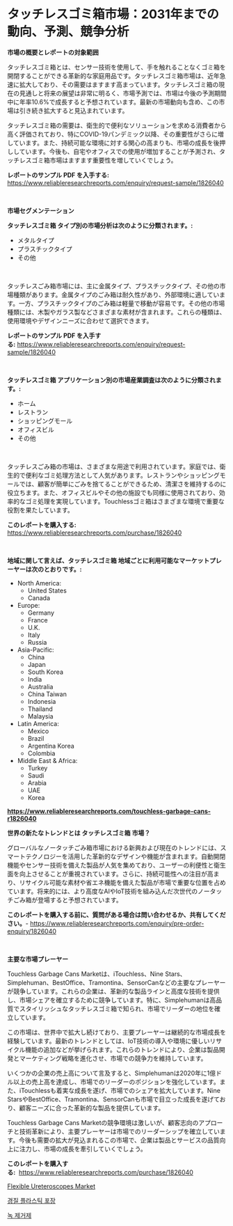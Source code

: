 <p><h1>タッチレスゴミ箱市場：2031年までの動向、予測、競争分析</h1></p><p><strong>市場の概要とレポートの対象範囲</strong></p>
<p><p>タッチレスゴミ箱とは、センサー技術を使用して、手を触れることなくゴミ箱を開閉することができる革新的な家庭用品です。タッチレスゴミ箱市場は、近年急速に拡大しており、その需要はますます高まっています。タッチレスゴミ箱の現在の見通しと将来の展望は非常に明るく、市場予測では、市場は今後の予測期間中に年率10.6%で成長すると予想されています。最新の市場動向も含め、この市場は引き続き拡大すると見込まれています。</p><p>タッチレスゴミ箱の需要は、衛生的で便利なソリューションを求める消費者から高く評価されており、特にCOVID-19パンデミック以降、その重要性がさらに増しています。また、持続可能な環境に対する関心の高まりも、市場の成長を後押ししています。今後も、自宅やオフィスでの使用が増加することが予測され、タッチレスゴミ箱市場はますます重要性を増していくでしょう。</p></p>
<p><strong>レポートのサンプル PDF を入手する:</strong> <a href="https://www.reliableresearchreports.com/enquiry/request-sample/1826040">https://www.reliableresearchreports.com/enquiry/request-sample/1826040</a></p>
<p>&nbsp;</p>
<p><strong>市場セグメンテーション</strong></p>
<p><strong>タッチレスゴミ箱 タイプ別の市場分析は次のように分類されます。:</strong></p>
<p><ul><li>メタルタイプ</li><li>プラスチックタイプ</li><li>その他</li></ul></p>
<p>&nbsp;</p>
<p><p>タッチレスごみ箱市場には、主に金属タイプ、プラスチックタイプ、その他の市場種類があります。金属タイプのごみ箱は耐久性があり、外部環境に適しています。一方、プラスチックタイプのごみ箱は軽量で移動が容易です。その他の市場種類には、木製やガラス製などさまざまな素材が含まれます。これらの種類は、使用環境やデザインニーズに合わせて選択できます。</p></p>
<p><strong>レポートのサンプル PDF を入手する:</strong>&nbsp;<a href="https://www.reliableresearchreports.com/enquiry/request-sample/1826040">https://www.reliableresearchreports.com/enquiry/request-sample/1826040</a></p>
<p>&nbsp;</p>
<p><strong> タッチレスゴミ箱 アプリケーション別の市場産業調査は次のように分類されます。:</strong></p>
<p><ul><li>ホーム</li><li>レストラン</li><li>ショッピングモール</li><li>オフィスビル</li><li>その他</li></ul></p>
<p>&nbsp;</p>
<p><p>タッチレスごみ箱の市場は、さまざまな用途で利用されています。家庭では、衛生的で便利なゴミ処理方法として人気があります。レストランやショッピングモールでは、顧客が簡単にごみを捨てることができるため、清潔さを維持するのに役立ちます。また、オフィスビルやその他の施設でも同様に使用されており、効率的なゴミ処理を実現しています。Touchlessゴミ箱はさまざまな環境で重要な役割を果たしています。</p></p>
<p><strong>このレポートを購入する:</strong>&nbsp; <a href="https://www.reliableresearchreports.com/purchase/1826040">https://www.reliableresearchreports.com/purchase/1826040</a></p>
<p>&nbsp;</p>
<p><strong>地域に関して言えば、タッチレスゴミ箱 地域ごとに利用可能なマーケットプレーヤーは次のとおりです。:</strong></p>
<p><ul>
    <li>
        North America:
        <ul>
            <li>United States</li>
            <li>Canada</li>
        </ul>
    </li>
    <li>
        Europe:
        <ul>
            <li>Germany</li>
            <li>France</li>
            <li>U.K.</li>
            <li>Italy</li>
            <li>Russia</li>
        </ul>
    </li>
    <li>
        Asia-Pacific:
        <ul>
            <li>China</li>
            <li>Japan</li>
            <li>South Korea</li>
            <li>India</li>
            <li>Australia</li>
            <li>China Taiwan</li>
            <li>Indonesia</li>
            <li>Thailand</li>
            <li>Malaysia</li>
        </ul>
    </li>
    <li>
        Latin America:
        <ul>
            <li>Mexico</li>
            <li>Brazil</li>
            <li>Argentina Korea</li>
            <li>Colombia</li>
        </ul>
    </li>
    <li>
        Middle East & Africa:
        <ul>
            <li>Turkey</li>
            <li>Saudi</li>
            <li>Arabia</li>
            <li>UAE</li>
            <li>Korea</li>
        </ul>
    </li>
    </ul></p>
<p><strong><a href="https://www.reliableresearchreports.com/touchless-garbage-cans-r1826040">https://www.reliableresearchreports.com/touchless-garbage-cans-r1826040</a></strong>&nbsp;</p>
<p><strong>世界の新たなトレンドとは タッチレスゴミ箱 市場？</strong></p>
<p><p>グローバルなノータッチごみ箱市場における新興および現在のトレンドには、スマートテクノロジーを活用した革新的なデザインや機能が含まれます。自動開閉機能やセンサー技術を備えた製品が人気を集めており、ユーザーの利便性と衛生面を向上させることが重視されています。さらに、持続可能性への注目が高まり、リサイクル可能な素材や省エネ機能を備えた製品が市場で重要な位置を占めています。将来的には、より高度なAIやIoT技術を組み込んだ次世代のノータッチごみ箱が登場すると予想されています。</p></p>
<p><strong>このレポートを購入する前に、質問がある場合は問い合わせるか、共有してください。</strong>- <a href="https://www.reliableresearchreports.com/enquiry/pre-order-enquiry/1826040">https://www.reliableresearchreports.com/enquiry/pre-order-enquiry/1826040</a></p>
<p>&nbsp;</p>
<p><strong>主要な市場プレーヤー</strong></p>
<p><p>Touchless Garbage Cans Marketは、iTouchless、Nine Stars、Simplehuman、BestOffice、Tramontina、SensorCanなどの主要なプレーヤーが競争しています。これらの企業は、革新的な製品ラインと高度な技術を提供し、市場シェアを確立するために競争しています。特に、Simplehumanは高品質でスタイリッシュなタッチレスゴミ箱で知られ、市場でリーダーの地位を確立しています。</p><p>この市場は、世界中で拡大し続けており、主要プレーヤーは継続的な市場成長を経験しています。最新のトレンドとしては、IoT技術の導入や環境に優しいリサイクル機能の追加などが挙げられます。これらのトレンドにより、企業は製品開発とマーケティング戦略を進化させ、市場での競争力を維持しています。</p><p>いくつかの企業の売上高について言及すると、Simplehumanは2020年に1億ドル以上の売上高を達成し、市場でのリーダーのポジションを強化しています。また、iTouchlessも着実な成長を遂げ、市場でのシェアを拡大しています。Nine StarsやBestOffice、Tramontina、SensorCanも市場で目立った成長を遂げており、顧客ニーズに合った革新的な製品を提供しています。</p><p>Touchless Garbage Cans Marketの競争環境は激しいが、顧客志向のアプローチと技術革新により、主要プレーヤーは市場でのリーダーシップを確立しています。今後も需要の拡大が見込まれるこの市場で、企業は製品とサービスの品質向上に注力し、市場の成長を牽引していくでしょう。</p></p>
<p><strong>このレポートを購入する:</strong>&nbsp;&nbsp;<a href="https://www.reliableresearchreports.com/purchase/1826040">https://www.reliableresearchreports.com/purchase/1826040</a></p>
<p><p><a href="https://circular-yam-9b9.notion.site/Flexible-Ureteroscopes-Market-Size-Reveals-the-Best-Marketing-Channels-In-Global-Industry-aa73c4f66117458e934f1af2f80995c6">Flexible Ureteroscopes Market</a></p><p><a href="https://medium.com/@travisohan56562023/2024%EB%85%84%EB%B6%80%ED%84%B0-2031%EB%85%84%EA%B9%8C%EC%A7%80%EC%9D%98-%EA%B2%BD%EA%B8%B0-%EB%B6%84%EC%84%9D-%EB%B0%8F-%ED%81%AC%EA%B8%B0-%EC%98%88%EC%B8%A1%EC%9D%B4-%EC%9E%88%EB%8A%94-%EA%B2%BD%EC%A7%81%EC%84%B1-%ED%94%8C%EB%9D%BC%EC%8A%A4%ED%8B%B1-%ED%8F%AC%EC%9E%A5-%EC%8B%9C%EC%9E%A5-cdd298227cb5">경질 플라스틱 포장</a></p><p><a href="https://medium.com/@pyscho67867/%EB%85%B9%EC%B2%AD%EC%A0%9C-%EC%8B%9C%EC%9E%A5-%EC%8B%9C%EC%9E%A5-cagr-%EC%8B%9C%EC%9E%A5-%EB%8F%99%ED%96%A5-%EB%B0%8F-%EC%84%B1%EC%9E%A5-%EC%A0%84%EB%9E%B5%EC%97%90-%EB%8C%80%ED%95%9C-%ED%86%B5%EC%B0%B0%EB%A0%A5-de34e71354fe">녹 제거제</a></p></p>